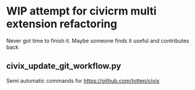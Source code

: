 #  WIP attempt for civicrm multi extension refactoring

Never got time to finish it. Maybe someone finds it useful and contributes back

## civix_update_git_workflow.py
Semi automatic commands for https://github.com/totten/civix

